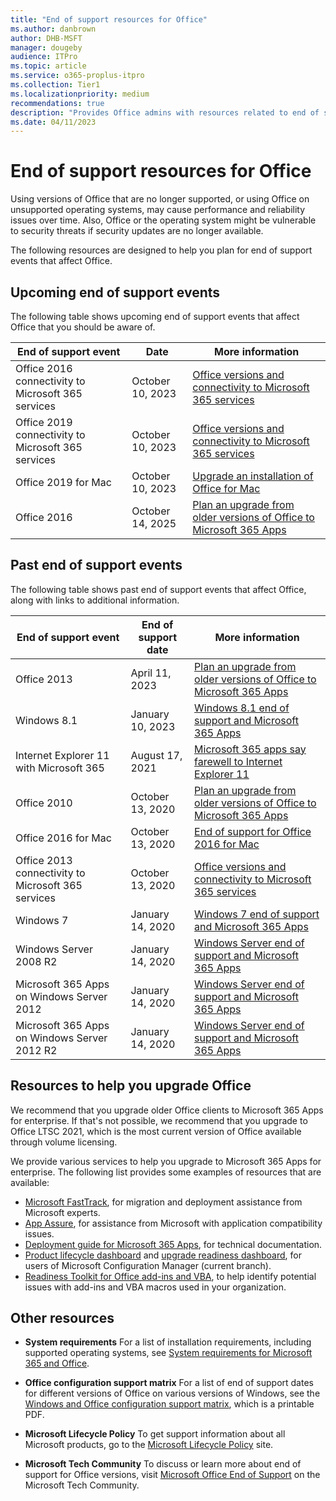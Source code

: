 ```yaml
---
title: "End of support resources for Office"
ms.author: danbrown
author: DHB-MSFT
manager: dougeby
audience: ITPro
ms.topic: article
ms.service: o365-proplus-itpro
ms.collection: Tier1
ms.localizationpriority: medium
recommendations: true
description: "Provides Office admins with resources related to end of support for Office."
ms.date: 04/11/2023
---
```


# End of support resources for Office

Using versions of Office that are no longer supported, or using Office on unsupported operating systems, may cause performance and reliability issues over time. Also, Office or the operating system might be vulnerable to security threats if security updates are no longer available.

The following resources are designed to help you plan for end of support events that affect Office.

## Upcoming end of support events

The following table shows upcoming end of support events that affect Office that you should be aware of.

|End of support event  |Date |More information|
|---------|---------|---------|
|Office 2016 connectivity to Microsoft 365 services|October 10, 2023|[Office versions and connectivity to Microsoft 365 services](microsoft-365-services-connectivity.md)|
|Office 2019 connectivity to Microsoft 365 services|October 10, 2023|[Office versions and connectivity to Microsoft 365 services](microsoft-365-services-connectivity.md)|
|Office 2019 for Mac|October 10, 2023|[Upgrade an installation of Office for Mac](../mac/deployment-options-for-office-for-mac.md#upgrade-an-installation-of-office-for-mac)|
|Office 2016|October 14, 2025 |[Plan an upgrade from older versions of Office to Microsoft 365 Apps](plan-upgrade-older-versions-office.md)|

## Past end of support events

The following table shows past end of support events that affect Office, along with links to additional information.

|End of support event   |End of support date |More information|
|---------|---------|---------|
|Office 2013|April 11, 2023|[Plan an upgrade from older versions of Office to Microsoft 365 Apps](plan-upgrade-older-versions-office.md)|
|Windows 8.1|January 10, 2023|[Windows 8.1 end of support and Microsoft 365 Apps](windows-81-support.md)|
|Internet Explorer 11 with Microsoft 365|August 17, 2021|[Microsoft 365 apps say farewell to Internet Explorer 11](https://techcommunity.microsoft.com/t5/microsoft-365-blog/microsoft-365-apps-say-farewell-to-internet-explorer-11-and/ba-p/1591666)|
|Office 2010 | October 13, 2020 |[Plan an upgrade from older versions of Office to Microsoft 365 Apps](plan-upgrade-older-versions-office.md) |
|Office 2016 for Mac | October 13, 2020 | [End of support for Office 2016 for Mac](https://support.microsoft.com/office/e944a907-bbc8-4be5-918d-a514068d0056) |
|Office 2013 connectivity to Microsoft 365 services|October 13, 2020|[Office versions and connectivity to Microsoft 365 services](microsoft-365-services-connectivity.md)|
|Windows 7|January 14, 2020|[Windows 7 end of support and Microsoft 365 Apps](windows-7-support.md)|
|Windows Server 2008 R2| January 14, 2020|[Windows Server end of support and Microsoft 365 Apps](windows-server-support.md) |
|Microsoft 365 Apps on Windows Server 2012| January 14, 2020|[Windows Server end of support and Microsoft 365 Apps](windows-server-support.md) |
|Microsoft 365 Apps on Windows Server 2012 R2| January 14, 2020|[Windows Server end of support and Microsoft 365 Apps](windows-server-support.md) |

## Resources to help you upgrade Office

We recommend that you upgrade older Office clients to Microsoft 365 Apps for enterprise. If that's not possible, we recommend that you upgrade to Office LTSC 2021, which is the most current version of Office available through volume licensing.

We provide various services to help you upgrade to Microsoft 365 Apps for enterprise. The following list provides some examples of resources that are available:

- [Microsoft FastTrack](https://www.microsoft.com/fasttrack), for migration and deployment assistance from Microsoft experts.
- [App Assure](https://www.microsoft.com/fasttrack/microsoft-365/app-assure), for assistance from Microsoft with application compatibility issues.
- [Deployment guide for Microsoft 365 Apps](../deployment-guide-microsoft-365-apps.md), for technical documentation.
- [Product lifecycle dashboard](/mem/configmgr/core/clients/manage/asset-intelligence/product-lifecycle-dashboard) and [upgrade readiness dashboard](/mem/configmgr/sum/deploy-use/office-365-dashboard#bkmk_o365_readiness), for users of Microsoft Configuration Manager (current branch).
- [Readiness Toolkit for Office add-ins and VBA](../readiness-toolkit-application-compatibility-microsoft-365-apps.md), to help identify potential issues with add-ins and VBA macros used in your organization.

## Other resources

- **System requirements** For a list of installation requirements, including supported operating systems, see [System requirements for Microsoft 365 and Office](https://www.microsoft.com/microsoft-365/microsoft-365-and-office-resources).

- **Office configuration support matrix** For a list of end of support dates for different versions of Office on various versions of Windows, see the [Windows and Office configuration support matrix](https://query.prod.cms.rt.microsoft.com/cms/api/am/binary/RE2OqRI), which is a printable PDF.

- **Microsoft Lifecycle Policy** To get support information about all Microsoft products, go to the [Microsoft Lifecycle Policy](/lifecycle/) site.

- **Microsoft Tech Community** To discuss or learn more about end of support for Office versions, visit [Microsoft Office End of Support](https://techcommunity.microsoft.com/t5/microsoft-office-end-of-support/ct-p/OfficeEOS) on the Microsoft Tech Community.